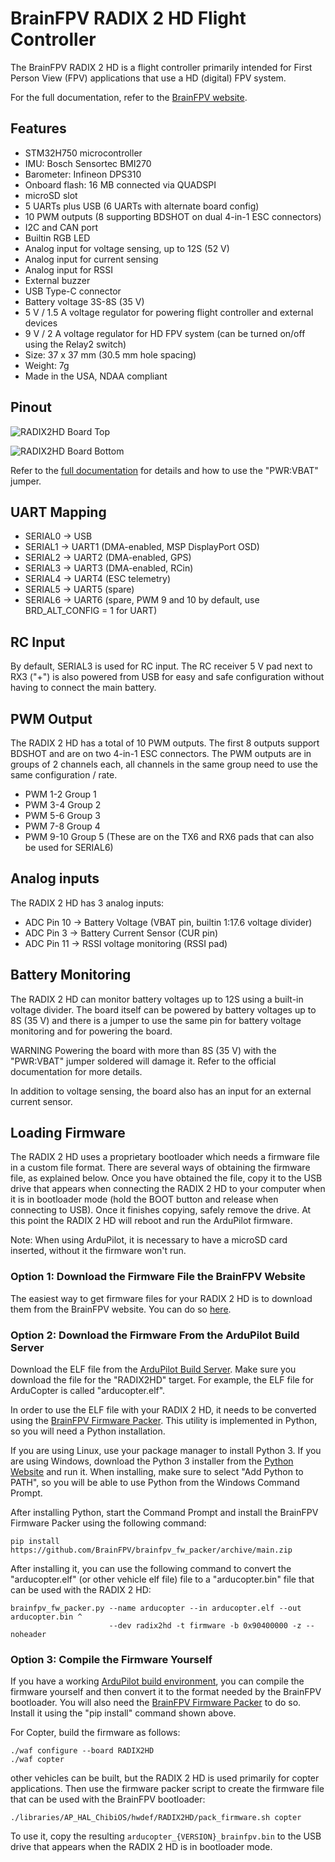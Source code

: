 # BrainFPV RADIX 2 HD Flight Controller

The BrainFPV RADIX 2 HD is a flight controller primarily intended for
First Person View (FPV) applications that use a HD (digital) FPV system.

For the full documentation, refer to the [BrainFPV website](https://www.brainfpv.com/kb/radix-2-hd/).

## Features

 - STM32H750 microcontroller
 - IMU: Bosch Sensortec BMI270
 - Barometer: Infineon DPS310
 - Onboard flash: 16 MB connected via QUADSPI
 - microSD slot
 - 5 UARTs plus USB (6 UARTs with alternate board config)
 - 10 PWM outputs (8 supporting BDSHOT on dual 4-in-1 ESC connectors)
 - I2C and CAN port
 - Builtin RGB LED
 - Analog input for voltage sensing, up to 12S (52 V)
 - Analog input for current sensing
 - Analog input for RSSI
 - External buzzer
 - USB Type-C connector
 - Battery voltage 3S-8S (35 V)
 - 5 V / 1.5 A voltage regulator for powering flight controller and external devices
 - 9 V / 2 A voltage regulator for HD FPV system (can be turned on/off using the Relay2 switch)
 - Size: 37 x 37 mm (30.5 mm hole spacing)
 - Weight: 7g
 - Made in the USA, NDAA compliant

## Pinout

![RADIX2HD Board Top](radix_2_hd_pinout_top.png "RADIX2HD Top")

![RADIX2HD Board Bottom](radix_2_hd_pinout_bottom.png "RADIX2HD Bottom")

Refer to the [full documentation](https://www.brainfpv.com/kb/radix-2-hd/) for details
and how to use the "PWR:VBAT" jumper.

## UART Mapping

 - SERIAL0 -> USB
 - SERIAL1 -> UART1 (DMA-enabled, MSP DisplayPort OSD)
 - SERIAL2 -> UART2 (DMA-enabled, GPS)
 - SERIAL3 -> UART3 (DMA-enabled, RCin)
 - SERIAL4 -> UART4 (ESC telemetry)
 - SERIAL5 -> UART5 (spare)
 - SERIAL6 -> UART6 (spare, PWM 9 and 10 by default, use BRD_ALT_CONFIG = 1 for UART)

## RC Input

By default, SERIAL3 is used for RC input. The RC receiver 5 V pad next to RX3 ("+") is
also powered from USB for easy and safe configuration without having to connect the main
battery.

## PWM Output

The RADIX 2 HD has a total of 10 PWM outputs. The first 8 outputs support BDSHOT and
are on two 4-in-1 ESC connectors. The PWM outputs are in groups of 2 channels each,
all channels in the same group need to use the same configuration / rate.

 - PWM 1-2 Group 1
 - PWM 3-4 Group 2
 - PWM 5-6 Group 3
 - PWM 7-8 Group 4
 - PWM 9-10 Group 5 (These are on the TX6 and RX6 pads that can also be used for SERIAL6)

## Analog inputs

The RADIX 2 HD has 3 analog inputs:

 - ADC Pin 10 -> Battery Voltage (VBAT pin, builtin 1:17.6 voltage divider)
 - ADC Pin 3  -> Battery Current Sensor (CUR pin)
 - ADC Pin 11 -> RSSI voltage monitoring (RSSI pad)

## Battery Monitoring

The RADIX 2 HD can monitor battery voltages up to 12S using a built-in voltage divider.
The board itself can be powered by battery voltages up to 8S (35 V) and there is a jumper
to use the same pin for battery voltage monitoring and for powering the board.

WARNING Powering the board with more than 8S (35 V) with the "PWR:VBAT" jumper soldered
will damage it. Refer to the official documentation for more details.

In addition to voltage sensing, the board also has an input for an external current sensor.

## Loading Firmware

The RADIX 2 HD uses a proprietary bootloader which needs a firmware file in a custom
file format. There are several ways of obtaining the firmware file, as explained below.
Once you have obtained the file, copy it to the USB drive that appears when connecting
the RADIX 2 HD to your computer when it is in bootloader mode (hold the BOOT button and
release when connecting to USB). Once it finishes copying, safely remove the drive.
At this point the RADIX 2 HD will reboot and run the ArduPilot firmware.

Note: When using ArduPilot, it is necessary to have a microSD card inserted, without it
the firmware won't run.

### Option 1: Download the Firmware File the BrainFPV Website

The easiest way to get firmware files for your RADIX 2 HD is to download them from the
BrainFPV website. You can do so [here](https://www.brainfpv.com/firmware).

### Option 2: Download the Firmware From the ArduPilot Build Server

Download the ELF file from the [ArduPilot Build Server](https://firmware.ardupilot.org/).
Make sure you download the file for the "RADIX2HD" target. For example, the ELF file for ArduCopter
is called "arducopter.elf".

In order to use the ELF file with your RADIX 2 HD, it needs to be converted using the
[BrainFPV Firmware Packer](https://github.com/BrainFPV/brainfpv_fw_packer). This utility
is implemented in Python, so you will need a Python installation.

If you are using Linux, use your package manager to install Python 3. If you are using
Windows, download the Python 3 installer from the [Python Website](https://www.python.org/downloads/)
and run it. When installing, make sure to select "Add Python to PATH", so you will
be able to use Python from the Windows Command Prompt.

After installing Python, start the Command Prompt and install the BrainFPV Firmware Packer
using the following command:

    pip install https://github.com/BrainFPV/brainfpv_fw_packer/archive/main.zip

After installing it, you can use the following command to convert the "arducopter.elf" (or other vehicle elf file)
file to a "arducopter.bin" file that can be used with the RADIX 2 HD:

    brainfpv_fw_packer.py --name arducopter --in arducopter.elf --out arducopter.bin ^
                          --dev radix2hd -t firmware -b 0x90400000 -z --noheader

### Option 3: Compile the Firmware Yourself

If you have a working [ArduPilot build environment](https://ardupilot.org/dev/docs/building-the-code.html),
you can compile the firmware yourself and then convert it to the format needed by the BrainFPV
bootloader. You will also need the [BrainFPV Firmware Packer](https://github.com/BrainFPV/brainfpv_fw_packer)
to do so. Install it using the "pip install" command shown above.

For Copter, build the firmware as follows:

    ./waf configure --board RADIX2HD
    ./waf copter

other vehicles can be built, but the RADIX 2 HD is used primarily for copter applications.
Then use the firmware packer script to create the firmware file that can be used with the
BrainFPV bootloader:

    ./libraries/AP_HAL_ChibiOS/hwdef/RADIX2HD/pack_firmware.sh copter

To use it, copy the resulting `arducopter_{VERSION}_brainfpv.bin` to the USB drive that appears
when the RADIX 2 HD is in bootloader mode.
